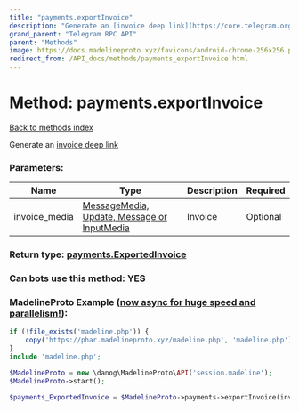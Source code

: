 ```yaml
---
title: "payments.exportInvoice"
description: "Generate an [invoice deep link](https://core.telegram.org/api/links#invoice-links)"
grand_parent: "Telegram RPC API"
parent: "Methods"
image: https://docs.madelineproto.xyz/favicons/android-chrome-256x256.png
redirect_from: /API_docs/methods/payments_exportInvoice.html
---
```

# Method: payments.exportInvoice
[Back to methods index](index.html)



Generate an [invoice deep link](https://core.telegram.org/api/links#invoice-links)

### Parameters:

| Name     |    Type       | Description | Required |
|----------|---------------|-------------|----------|
|invoice\_media|[MessageMedia, Update, Message or InputMedia](/API_docs/types/InputMedia.html) | Invoice | Optional|


### Return type: [payments.ExportedInvoice](/API_docs/types/payments.ExportedInvoice.html)

### Can bots use this method: **YES**


### MadelineProto Example ([now async for huge speed and parallelism!](https://docs.madelineproto.xyz/docs/ASYNC.html)):


```php
if (!file_exists('madeline.php')) {
    copy('https://phar.madelineproto.xyz/madeline.php', 'madeline.php');
}
include 'madeline.php';

$MadelineProto = new \danog\MadelineProto\API('session.madeline');
$MadelineProto->start();

$payments_ExportedInvoice = $MadelineProto->payments->exportInvoice(invoice_media: $InputMedia, );
```

